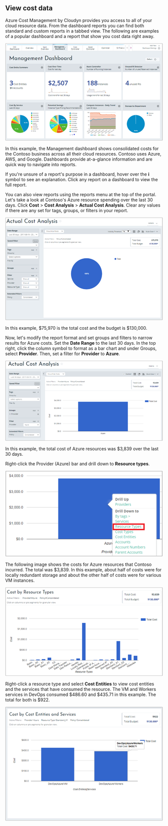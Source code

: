 ## View cost data

Azure Cost Management by Cloudyn provides you access to all of your cloud resource data. From the dashboard reports you can find both standard and custom reports in a tabbed view. The following are examples of a popular dashboard and a report that show you cost data right away.

![Management dashboard](./media/cost-management-create-account-view-data/mgt-dash.png)

In this example, the Management dashboard shows consolidated costs for the Contoso business across all their cloud resources. Contoso uses Azure, AWS, and Google. Dashboards provide at-a-glance information and are quick way to navigate into reports.  

If you're unsure of a report's purpose in a dashboard, hover over the **i** symbol to see an explanation. Click any report on a dashboard to view the full report.

You can also view reports using the reports menu at the top of the portal. Let's take a look at Contoso's Azure resource spending over the last 30 days. Click **Cost** > **Cost Analysis** > **Actual Cost Analysis**. Clear any values if there are any set for tags, groups, or filters in your report.

![Actual Cost Analysis](./media/cost-management-create-account-view-data/actual-cost-01.png)

In this example, $75,970 is the total cost and the budget is $130,000.

Now, let's modify the report format and set groups and filters to narrow results for Azure costs. Set the **Date Range** to the last 30 days. In the top right, click the column symbol to format as a bar chart and under Groups, select **Provider**. Then, set a filter for **Provider** to **Azure**.

![Actual Cost Analysis filtered](./media/cost-management-create-account-view-data/actual-cost-02.png)

In this example, the total cost of Azure resources was $3,839 over the last 30 days.

Right-click the Provider (Azure) bar and drill down to **Resource types**.

![drill down](./media/cost-management-create-account-view-data/actual-cost-03.png)

The following image shows the costs for Azure resources that Contoso incurred. The total was $3,839. In this example, about half of costs were for locally redundant storage and about the other half of costs were for various VM instances.

![resource types](./media/cost-management-create-account-view-data/actual-cost-04.png)

Right-click a resource type and select **Cost Entities** to view cost entities and the services that have consumed the resource. The VM and Workers services in DevOps consumed $486.60 and $435.71 in this example. The total for both is $922.

![cost entities and services](./media/cost-management-create-account-view-data/actual-cost-05.png)
